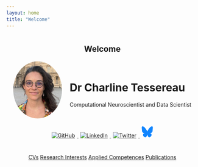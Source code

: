```yaml
---
layout: home
title: "Welcome"
---
```



<div style="text-align: center; margin-top: 40px;">
  <h2>Welcome</h2>
</div>

<div style="display: flex; align-items: center; justify-content: center; margin-top: 20px;">
  <img src="/assets/images/avatar.png"  style="width:128px; height:150px; border-radius:50%; margin-right: 20px;">
  <div>
    <h1>Dr Charline Tessereau</h1>
    <p>Computational Neuroscientist and Data Scientist</p>
  </div>
</div>

<div style="text-align: center; margin-top: 20px;">
  <a href="https://github.com/charlinetess" target="_blank">
    <img src="https://img.icons8.com/ios-glyphs/30/000000/github.png" alt="GitHub" style="width:30px; height:30px; margin: 0 5px;">
  </a>
  <a href="https://www.linkedin.com/in/charline-tessereau-457a95b8/" target="_blank">
    <img src="https://img.icons8.com/ios-glyphs/30/000000/linkedin.png" alt="LinkedIn" style="width:30px; height:30px; margin: 0 5px;">
  </a>
  <a href="https://x.com/Charline_Tess" target="_blank">
    <img src="https://img.icons8.com/ios-glyphs/30/000000/twitter.png" alt="Twitter" style="width:30px; height:30px; margin: 0 5px;">
  </a>
  <a href="/assets/images/bluesky.svg" target="_blank">
    <img src="/assets/images/bluesky.svg" alt="Bluesky" style="width:30px; height:30px; margin: 0 5px;">
  </a>
</div>

<div style="text-align: center; margin-top: 40px;">
  <a href="/cvs/" class="button">CVs</a>
  <a href="/research-interests/" class="button">Research Interests</a>
  <a href="/applied-competences/" class="button">Applied Competences</a>
  <a href="/publications/" class="button">Publications</a>
</div>
